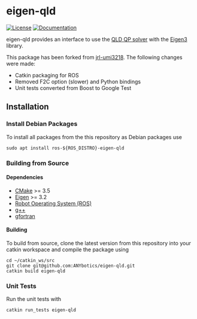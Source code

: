# eigen-qld

[![License](https://img.shields.io/badge/License-BSD%202--Clause-green.svg)](https://opensource.org/licenses/BSD-2-Clause)
[![Documentation](https://img.shields.io/badge/doxygen-online-brightgreen?logo=read-the-docs&style=flat)](http://jrl-umi3218.github.io/eigen-qld/doxygen/HEAD/index.html)

eigen-qld provides an interface to use the [QLD QP solver](https://help.scilab.org/doc/5.5.2/en_US/qld.html) with the [Eigen3](https://eigen.tuxfamily.org) library.

This package has been forked from [jrl-umi3218](https://github.com/jrl-umi3218/eigen-qld). The following changes were made:

- Catkin packaging for ROS
- Removed F2C option (slower) and Python bindings
- Unit tests converted from Boost to Google Test

## Installation

### Install Debian Packages

To install all packages from the this repository as Debian packages use

    sudo apt install ros-${ROS_DISTRO}-eigen-qld

### Building from Source

#### Dependencies

- [CMake](cmake.org) >= 3.5
- [Eigen](http://eigen.tuxfamily.org/index.php?title=Main_Page) >= 3.2
- [Robot Operating System (ROS)](http://wiki.ros.org)
- [g++](https://gcc.gnu.org/)
- [gfortran](https://gcc.gnu.org/fortran/)

#### Building

To build from source, clone the latest version from this repository into your catkin workspace and compile the package using

    cd ~/catkin_ws/src
    git clone git@github.com:ANYbotics/eigen-qld.git
    catkin build eigen-qld

### Unit Tests

Run the unit tests with

    catkin run_tests eigen-qld
